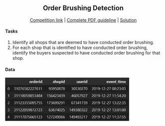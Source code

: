 <div align="center">
  <h2 align="center">Order Brushing Detection</h2>
  <a href="https://www.kaggle.com/competitions/students-order-brushing-1">Competition link</a> | 
  <a href="Guidelines.pdf">Complete PDF guideline</a> |
  <a href="OrderBrushingDetection.ipynb">Solution</a>
</div>

<h4>Tasks</h4>

<ol>
<li>Identify all shops that are deemed to have conducted order brushing.
</li>
<li>For each shop that is identified to have conducted order brushing, identify the
buyers suspected to have conducted order brushing for that shop.
</li>
</ol>

<h4>Data</h4>

<div align="left">
  <img src="images/data.png" alt="data" width="400">
</div>